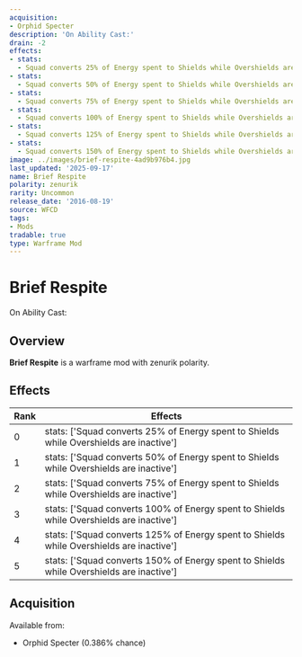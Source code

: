 ```yaml
---
acquisition:
- Orphid Specter
description: 'On Ability Cast:'
drain: -2
effects:
- stats:
  - Squad converts 25% of Energy spent to Shields while Overshields are inactive
- stats:
  - Squad converts 50% of Energy spent to Shields while Overshields are inactive
- stats:
  - Squad converts 75% of Energy spent to Shields while Overshields are inactive
- stats:
  - Squad converts 100% of Energy spent to Shields while Overshields are inactive
- stats:
  - Squad converts 125% of Energy spent to Shields while Overshields are inactive
- stats:
  - Squad converts 150% of Energy spent to Shields while Overshields are inactive
image: ../images/brief-respite-4ad9b976b4.jpg
last_updated: '2025-09-17'
name: Brief Respite
polarity: zenurik
rarity: Uncommon
release_date: '2016-08-19'
source: WFCD
tags:
- Mods
tradable: true
type: Warframe Mod
---
```


# Brief Respite

On Ability Cast:

## Overview

**Brief Respite** is a warframe mod with zenurik polarity.

## Effects

| Rank | Effects |
|------|----------|
| 0 | stats: ['Squad converts 25% of Energy spent to Shields while Overshields are inactive'] |
| 1 | stats: ['Squad converts 50% of Energy spent to Shields while Overshields are inactive'] |
| 2 | stats: ['Squad converts 75% of Energy spent to Shields while Overshields are inactive'] |
| 3 | stats: ['Squad converts 100% of Energy spent to Shields while Overshields are inactive'] |
| 4 | stats: ['Squad converts 125% of Energy spent to Shields while Overshields are inactive'] |
| 5 | stats: ['Squad converts 150% of Energy spent to Shields while Overshields are inactive'] |

## Acquisition

Available from:
- Orphid Specter (0.386% chance)

